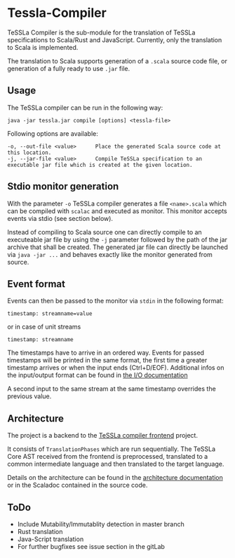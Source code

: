 #  Tessla-Compiler

TeSSLa Compiler is the sub-module for the translation of TeSSLa specifications to Scala/Rust and JavaScript.
Currently, only the translation to Scala is implemented.

The translation to Scala supports generation of a `.scala` source code file, or generation of a fully ready to use `.jar` file.

## Usage

The TeSSLa compiler can be run in the following way:

```
java -jar tessla.jar compile [options] <tessla-file>
```

Following options are available:

```
-o, --out-file <value>      Place the generated Scala source code at this location.
-j, --jar-file <value>      Compile TeSSLa specification to an executable jar file which is created at the given location.
```

## Stdio monitor generation

With the parameter `-o` TeSSLa compiler generates a file `<name>.scala` which can be compiled with `scalac` and executed as monitor.
This monitor accepts events via stdio (see section below).

Instead of compiling to Scala source one can directly compile to an executeable jar file by using the `-j` parameter followed by the
path of the jar archive that shall be created. The generated jar file can directly be launched via `java -jar ...` and behaves exactly
like the monitor generated from source.

##  Event format

Events can then be passed to the monitor via `stdin` in the following format:

```
timestamp: streamname=value
```
or in case of unit streams

```
timestamp: streamname
```

The timestamps have to arrive in an ordered way. Events for passed timestamps will be printed in the same format, the first time a greater timestamp arrives or when the input ends (Ctrl+D/EOF).
Additional infos on the input/output format can be found in [the I/O documentation](../IO.md)

A second input to the same stream at the same timestamp overrides the previous value.

## Architecture

The project is a backend to the [TeSSLa compiler frontend](../core/README.md) project.

It consists of `TranslationPhases` which are run sequentially.
The TeSSLa Core AST received from the frontend is preprocessed, translated to a common intermediate language and then translated to the target language.

Details on the architecture can be found in the [architecture documentation](doc/Architecture.md) or in the Scaladoc contained in the source code.

## ToDo

+ Include Mutability/Immutablity detection in master branch
+ Rust translation
+ Java-Script translation
+ For further bugfixes see issue section in the gitLab
